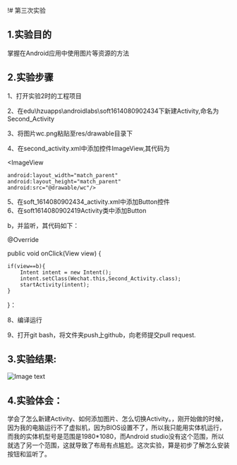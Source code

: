 !# 第三次实验  
## 1.实验目的  
掌握在Android应用中使用图片等资源的方法  
## 2.实验步骤  

1、打开实验2时的工程项目 

2、在edu\hzuapps\androidlabs\soft1614080902434下新建Activity,命名为Second_Activity  

3、将图片wc.png粘贴至res/drawable目录下 

4、在second_activity.xml中添加控件ImageView,其代码为

<ImageView   

    android:layout_width="match_parent"  
    android:layout_height="match_parent"
    android:src="@drawable/wc"/> 
    
5、在soft_1614080902434_activity.xml中添加Button控件  
6、在soft1614080902419Activity类中添加Button


b，并监听，其代码如下： 

@Override  

public void onClick(View view) {  

    if(view==b){
        Intent intent = new Intent();
        intent.setClass(Wechat.this,Second_Activity.class);
        startActivity(intent);
    }
}：  

8、编译运行  

9、打开git bash，将文件夹push上github，向老师提交pull request.  

## 3.实验结果:  
![Image text](https://github.com/Min4396/android-labs-2018/blob/master/soft1614080902434/3.1.png)


## 4.实验体会：  
 学会了怎么新建Activity、如何添加图片、怎么切换Activity。，刚开始做的时候，因为我的电脑运行不了虚拟机，因为BIOS设置不了，所以我只能用实体机运行，而我的实体机型号是范围是1980*1080，而Android studio没有这个范围，所以就选了另一个范围，这就导致了布局有点尴尬。这次实验，算是初步了解怎么安装按钮和监听了。

